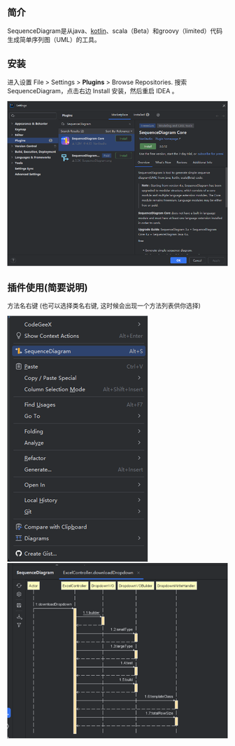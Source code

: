 ## 简介

SequenceDiagram是从java、[kotlin](https://so.csdn.net/so/search?q=kotlin&spm=1001.2101.3001.7020)、scala（Beta）和groovy（limited）代码生成简单序列图（UML）的工具。

## 安装

进入设置 File > Settings > **Plugins** > Browse Repositories. 搜索 SequenceDiagram，点击右边 Install 安装，然后重启 IDEA 。

![1726743388580](image/SequenceDiagram/1726743388580.png)

## 插件使用(简要说明)

方法名右键 (也可以选择类名右键, 这时候会出现一个方法列表供你选择)

![1726744097132](image/5.SequenceDiagram/1726744097132.png)![1726744125977](image/5.SequenceDiagram/1726744125977.png)
